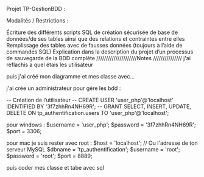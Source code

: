 Projet TP-GestionBDD :

Modalités / Restrictions :

Écriture des différents scripts SQL de création sécurisée de base de données/de ses tables ainsi que des relations et contraintes entre elles
Remplissage des tables avec de fausses données (toujours à l’aide de commandes SQL)
Explication dans la description du projet d’un processus de sauvegarde de la BDD complète
/////////////////////Notes /////////////// j'ai reflachis a quel étais les utilisateur

puis j'ai créé mon diagramme et mes classe avec...

j'ai crée un administrateur pour gére les bdd :

-- Création de l’utilisateur
-- CREATE USER 'user_php'@'localhost' IDENTIFIED BY '3f7zhhRn4NH69R';
-- GRANT SELECT, INSERT, UPDATE, DELETE ON tp_authentification.users TO 'user_php'@'localhost';

pour windows :
$username = 'user_php';
$password = '3f7zhhRn4NH69R';
$port = 3306;

pour mac je suis rester avec root :
$host = 'localhost'; // Ou l'adresse de ton serveur MySQL
$dbname = 'tp_authentification';
$username = 'root';
$password = 'root';
$port = 8889;

puis coder mes classe et tabe avec sql
